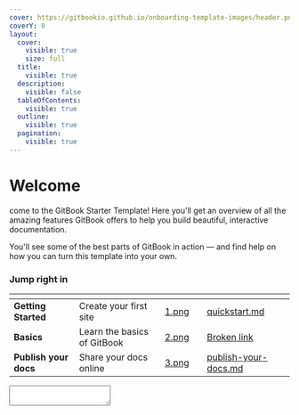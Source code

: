 ```yaml
---
cover: https://gitbookio.github.io/onboarding-template-images/header.png
coverY: 0
layout:
  cover:
    visible: true
    size: full
  title:
    visible: true
  description:
    visible: false
  tableOfContents:
    visible: true
  outline:
    visible: true
  pagination:
    visible: true
---
```


<link rel="stylesheet" href="https://cdnjs.cloudflare.com/ajax/libs/codemirror/5.65.5/codemirror.min.css">
<script src="https://cdnjs.cloudflare.com/ajax/libs/codemirror/5.65.5/codemirror.min.js"></script>
<script src="https://cdnjs.cloudflare.com/ajax/libs/codemirror/5.65.5/mode/xml/xml.min.js"></script>

# Welcome

come to the GitBook Starter Template! Here you'll get an overview of all the amazing features GitBook offers to help you build beautiful, interactive documentation.

You'll see some of the best parts of GitBook in action — and find help on how you can turn this template into your own.

### Jump right in

<table data-view="cards"><thead><tr><th></th><th></th><th data-hidden data-card-cover data-type="files"></th><th data-hidden></th><th data-hidden data-card-target data-type="content-ref"></th></tr></thead><tbody><tr><td><strong>Getting Started</strong></td><td>Create your first site</td><td><a href=".gitbook/assets/1.png">1.png</a></td><td></td><td><a href="getting-started/quickstart.md">quickstart.md</a></td></tr><tr><td><strong>Basics</strong></td><td>Learn the basics of GitBook</td><td><a href=".gitbook/assets/2.png">2.png</a></td><td></td><td><a href="broken-reference">Broken link</a></td></tr><tr><td><strong>Publish your docs</strong></td><td>Share your docs online</td><td><a href=".gitbook/assets/3.png">3.png</a></td><td></td><td><a href="getting-started/publish-your-docs.md">publish-your-docs.md</a></td></tr></tbody></table>

<textarea id="html-editor"></textarea>

<script>
var editor = CodeMirror.fromTextArea(document.getElementById('html-editor'), {
    mode: "text/html",
    lineNumbers: true,
    theme: "default"
});
</script>
